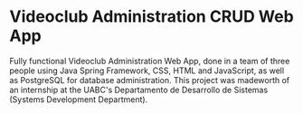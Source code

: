 # Videoclub Administration CRUD Web App
 Fully functional Videoclub Administration Web App, done in a team of three people using Java Spring Framework, CSS, HTML and JavaScript, as well as PostgreSQL for database administration.
 This project was madeworth of an internship at the UABC's Departamento de Desarrollo de Sistemas (Systems Development Department).

